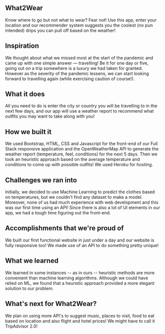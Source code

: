 ## What2Wear

Know where to go but not what to wear? Fear not! Use this app, enter your location and our recommender system suggests you the coolest (no pun intended) drips you can pull off based on the weather!



## Inspiration
We thought about what we missed most at the start of the pandemic and came up with one simple answer — travelling! Be it for one day or five, going out on a trip somewhere is a luxury we had taken for granted. However as the severity of the pandemic lessens, we can start looking forward to travelling again (while exercising caution of course!).

## What it does
All you need to do is enter the city or country you will be travelling to in the next few days, and our app will use a weather report to recommend what outfits you may want to take along with you!

## How we built it
We used Bootstrap, HTML, CSS and Javascript for the front-end of our Full Stack responsive application and the OpenWeatherMap API to generate the weather report (temperature, feel, conditions) for the next 5 days. Then we took an heuristic approach based on the average temperature and conditions to come up with possible outfits! We used Heroku for hosting.

## Challenges we ran into
Initially, we decided to use Machine Learning to predict the clothes based on temperatures, but we couldn't find any dataset to make a model. Moreover, none of us had much experience with web development and this was our first time using an API! Since there is also a lot of UI elements in our app, we had a tough time figuring out the front-end. 

## Accomplishments that we're proud of
We built our first functional website in just under a day and our website is fully responsive too! We made use of an API to do something pretty unique!

## What we learned
We learned in some instances -- as in ours -- heuristic methods are more convenient than machine learning algorithms. Although we could have relied on ML, we found that a heuristic approach provided a more elegant solution to our problem.

## What's next for What2Wear?
We plan on using more API's to suggest music, places to visit, food to eat based on location and also flight and hotel prices! We might have to call it TripAdvisor 2.0!
